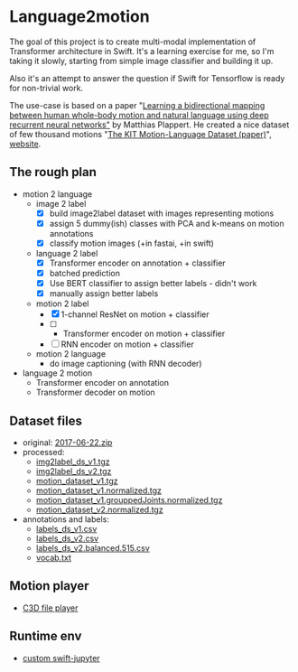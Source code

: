 # Language2motion

The goal of this project is to create multi-modal implementation of Transformer architecture in Swift. It's a learning exercise for me, so I'm taking it slowly, starting from simple image classifier and building it up.

Also it's an attempt to answer the question if Swift for Tensorflow is ready for non-trivial work.

The use-case is based on a paper "[Learning a bidirectional mapping between human whole-body motion and natural language using deep recurrent neural networks"](https://arxiv.org/abs/1705.06400) by Matthias Plappert. He created a nice dataset of few thousand motions "[The KIT Motion-Language Dataset (paper)](https://arxiv.org/abs/1607.03827)", [website](https://motion-annotation.humanoids.kit.edu/dataset/).

## The rough plan
- motion 2 language
  - image 2 label
    - [x] build image2label dataset with images representing motions
    - [x] assign 5 dummy(ish) classes with PCA and k-means on motion annotations
    - [x] classify motion images (+in fastai, +in swift)
  - language 2 label
    - [x] Transformer encoder on annotation + classifier
    - [x] batched prediction
    - [x] Use BERT classifier to assign better labels - didn't work
    - [x] manually assign better labels
  - motion 2 label
    - [x] 1-channel ResNet on motion + classifier
    - [ ] * Transformer encoder on motion + classifier
    - [ ] RNN encoder on motion + classifier
  - motion 2 language
    - do image captioning (with RNN decoder)
- language 2 motion
  - Transformer encoder on annotation
  - Transformer decoder on motion

## Dataset files
* original: [2017-06-22.zip](https://motion-annotation.humanoids.kit.edu/downloads/4/)
* processed: 
  * [img2label_ds_v1.tgz](https://github.com/wojtekcz/language2motion/releases/download/v0.1.0/img2label_ds_v1.tgz)
  * [img2label_ds_v2.tgz](https://github.com/wojtekcz/language2motion/releases/download/v0.1.0/img2label_ds_v2.tgz)
  * [motion_dataset_v1.tgz](https://github.com/wojtekcz/language2motion/releases/download/v0.1.0/motion_dataset_v1.tgz)
  * [motion_dataset_v1.normalized.tgz](https://github.com/wojtekcz/language2motion/releases/download/v0.1.0/motion_dataset_v1.normalized.tgz)
  * [motion_dataset_v1.grouppedJoints.normalized.tgz](https://github.com/wojtekcz/language2motion/releases/download/v0.1.0/motion_dataset_v1.grouppedJoints.normalized.tgz)
  * [motion_dataset_v2.normalized.tgz](https://github.com/wojtekcz/language2motion/releases/download/v0.1.0/motion_dataset_v2.normalized.tgz)
* annotations and labels: 
  * [labels_ds_v1.csv](https://github.com/wojtekcz/language2motion/releases/download/v0.1.0/labels_ds_v1.csv)
  * [labels_ds_v2.csv](https://github.com/wojtekcz/language2motion/releases/download/v0.1.0/labels_ds_v2.csv)
  * [labels_ds_v2.balanced.515.csv](https://github.com/wojtekcz/language2motion/releases/download/v0.1.0/labels_ds_v2.balanced.515.csv)
  * [vocab.txt](https://github.com/wojtekcz/language2motion/releases/download/v0.1.0/vocab.txt)


## Motion player
* [C3D file player](http://biomechanical-toolkit.github.io/mokka/index.html)

## Runtime env
* [custom swift-jupyter](https://github.com/wojtekcz/swift-jupyter/tree/language2motion)
